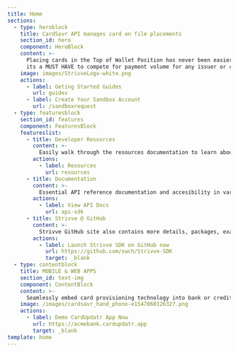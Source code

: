 ```yaml
---
title: Home
sections:
  - type: heroblock
    title: CardSavr API manages card on file placements
    section_id: hero
    component: HeroBlock
    content: >-
      Placing cards in the Top of Wallet Position has never been easier. In fact,
      its a MUST HAVE to compete for payment volume for any issuer or co-brand card program.
    image: images/StrivveLogo-white.png
    actions:
      - label: Geting Started Guides
        url: guides
      - label: Create Your Sandbox Account
        url: /sandboxrequest
  - type: featuresblock
    section_id: features
    component: FeaturesBlock
    featureslist:
      - title: Developer Resources
        content: >-
          Easily walk through the resources documentation to learn about specific data models, objects, languages, recipes and the like.
        actions:
          - label: Resources
            url: resources
      - title: Documentation
        content: >-
          Essential API reference documentation and accesibility in various platforms and languages can be access here.
        actions:
          - label: View API Docs
            url: api-sdk
      - title: Strivve @ GitHub
        content: >-
          Strivve GitHub site also contains more details, packages, examples and integrations that are not contained herein.
        actions:
          - label: Launch Strivve SDK on GitHub now
            url: https://github.com/swch/Strivve-SDK
            target: _blank
  - type: contentblock
    title: MOBILE & WEB APPS
    section_id: text-img
    component: ContentBlock
    content: >-
      Seamlessly embed card provisioning technology into bank or credit union apps to reclaim and increase transaction volume.
    image: /images/cardsavr_hand_phone-e1547060126327.png
    actions:
      - label: Demo CardUpdatr App Now
        url: https://acmebank.cardupdatr.app
        target: _blank
template: home
---
```

